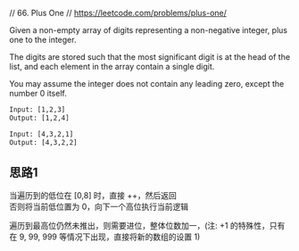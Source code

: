 // 66. Plus One // https://leetcode.com/problems/plus-one/

Given a non-empty array of digits representing a non-negative integer, plus one to the integer.

The digits are stored such that the most significant digit is at the head of the list, and each element in the array
contain a single digit.

You may assume the integer does not contain any leading zero, except the number 0 itself.

```html
Input: [1,2,3]
Output: [1,2,4]

Input: [4,3,2,1]
Output: [4,3,2,2]
```

## 思路1

当遍历到的低位在 [0,8] 时，直接 ++，然后返回  
否则将当前低位置为 0，向下一个高位执行当前逻辑

遍历到最高位仍然未推出，则需要进位，整体位数加一，(注: +1 的特殊性，只有在 9, 99, 999 等情况下出现，直接将新的数组的设置 1)
 